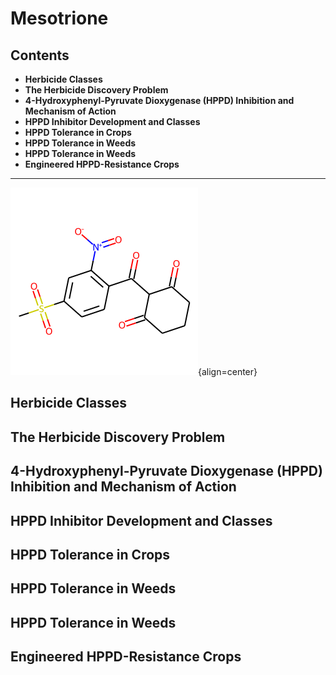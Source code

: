 # Mesotrione

## Contents
- **Herbicide Classes**
- **The Herbicide Discovery Problem**
- **4-Hydroxyphenyl-Pyruvate Dioxygenase (HPPD) Inhibition and Mechanism of Action**
- **HPPD Inhibitor Development and Classes**
- **HPPD Tolerance in Crops**
- **HPPD Tolerance in Weeds**
- **HPPD Tolerance in Weeds**
- **Engineered HPPD-Resistance Crops**
---------

![Placeholder](pix/share/mesotrione.png){align=center}

## Herbicide Classes
## The Herbicide Discovery Problem
## 4-Hydroxyphenyl-Pyruvate Dioxygenase (HPPD) Inhibition and Mechanism of Action
## HPPD Inhibitor Development and Classes
## HPPD Tolerance in Crops
## HPPD Tolerance in Weeds
## HPPD Tolerance in Weeds
## Engineered HPPD-Resistance Crops
